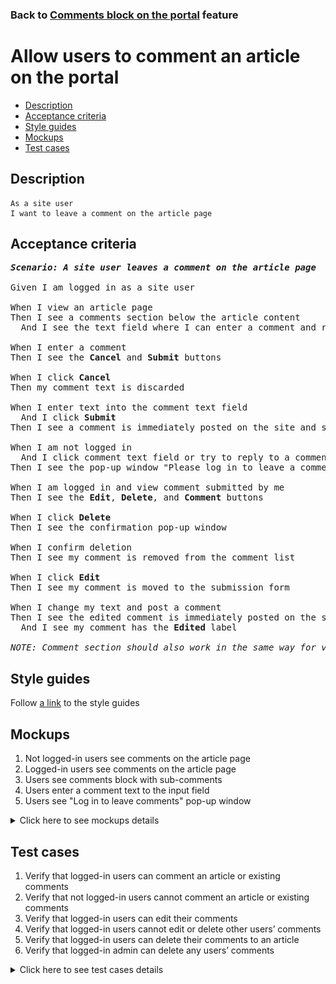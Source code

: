 ### Back to [Comments block on the portal](../../) feature

# Allow users to comment an article on the portal

- [Description](#description)
- [Acceptance criteria](#acceptance-criteria)
- [Style guides](#style-guides)
- [Mockups](#mockups)
- [Test cases](#test-cases)

## Description

    As a site user
    I want to leave a comment on the article page

## Acceptance criteria

<pre>
<b><i>Scenario: A site user leaves a comment on the article page</i></b>

Given I am logged in as a site user

When I view an article page
Then I see a comments section below the article content
  And I see the text field where I can enter a comment and reply to existing comments

When I enter a comment
Then I see the <b>Cancel</b> and <b>Submit</b> buttons

When I click <b>Cancel</b>
Then my comment text is discarded

When I enter text into the comment text field
  And I click <b>Submit</b>
Then I see a comment is immediately posted on the site and submitted for moderation

When I am not logged in
  And I click comment text field or try to reply to a comment
Then I see the pop-up window "Please log in to leave a comment" with the link to the log-in page

When I am logged in and view comment submitted by me
Then I see the <b>Edit</b>, <b>Delete</b>, and <b>Comment</b> buttons

When I click <b>Delete</b>
Then I see the confirmation pop-up window

When I confirm deletion
Then I see my comment is removed from the comment list

When I click <b>Edit</b>
Then I see my comment is moved to the submission form

When I change my text and post a comment
Then I see the edited comment is immediately posted on the site in the right place and submitted for moderation
  And I see my comment has the <b>Edited</b> label

<i>NOTE: Comment section should also work in the same way for videos.</i>
</pre>

## Style guides

Follow [a link](https://www.figma.com/proto/0zkkf5WC77OSpvyD6YXpFE/Style-guides?page-id=0%3A1&node-id=19%3A5368&viewport=266%2C48%2C0.54&scaling=min-zoom&starting-point-node-id=19%3A5368) to the style guides

## Mockups

1. Not logged-in users see comments on the article page
2. Logged-in users see comments on the article page
3. Users see comments block with sub-comments
4. Users enter a comment text to the input field
5. Users see "Log in to leave comments" pop-up window

<details>
  <summary>Click here to see mockups details</summary>

**1. Not logged-in users see comments on the article page:**

![Not logged-in users see comments on the article page](/sports_hub_portal/web_application_features/comments/images/comments_for_no_logged_in_user.png)

**2. Logged-in users see comments on the article page:**

![Logged-in users see comments on the article page](/sports_hub_portal/web_application_features/comments/images/comments_for_logged_in_user.png)

**3. Users see comments block with sub-comments:**

![Users see comments block with sub-comments](/sports_hub_portal/web_application_features/comments/images/sub_comments.png)

**4. Users enter a comment text to the input field:**

![Users enter a comment text to the input field](/sports_hub_portal/web_application_features/comments/images/posting_comments_in_progress.png)

**5. Users see "Log in to leave comments" pop-up window:**

![Users see "Log in to leave comments" pop-up window](/sports_hub_portal/web_application_features/comments/images/log_in_to_leave_comments_popup.png)

</details>

## Test cases

1. Verify that logged-in users can comment an article or existing comments
2. Verify that not logged-in users cannot comment an article or existing comments
3. Verify that logged-in users can edit their comments
4. Verify that logged-in users cannot edit or delete other users’ comments
5. Verify that logged-in users can delete their comments to an article
6. Verify that logged-in admin can delete any users’ comments

<details>
  <summary>Click here to see test cases details</summary>

### **#1. Verify that logged-in users can comment an article or existing comments**

|Preconditions|Steps|Expected result
--------------|-----|----------
|- Log in with user account</br>- There is some article with comments enabled</br>- There are some users’ comments to articles|1) Select an article</br>2) Enter a comment</br>3) Click <b>Submit</b></br>4) Reply to a comment from another user</br>5) Click <b>Submit</b>|1) Comment appears as the latest comment to the article and is visible to users</br>2) Comment appears as the latest comment to another comment and is visible to users|

### **#2. Verify that not logged-in users cannot comment an article or existing comments**

|Preconditions|Steps|Expected result
--------------|-----|----------
|- The user is not logged in</br>- There is some article with comments enabled</br>- There are some users’ comments to the article|1) Select an article</br>2) Select comment form to the article</br>3) View comments to the article</br>4) Select comment form to reply to a comment|2) Pop-up window "Please log in to leave a comment" with a link to log-in page appears</br>4) Pop-up window "Please log in to leave a comment" with a link to log-in page appears|

### **#3. Verify that logged-in users can edit their comments**

|Preconditions|Steps|Expected result
--------------|-----|----------
|- Log in with user account</br>- There is a comment to the article by this user</br>- There is a reply to the existing comment by this user|1) On the <b>Home</b> page, select an article with comments</br>2) Go to your reply to a comment, and then click <b>Edit</b></br>3) Make some changes</br>4) Click <b>Submit</b>|4) The edited comment is immediately posted with the <b>Edited</b> label in the right place, and all users can see it|

### **#4. Verify that logged-in users cannot edit or delete other users’ comments**

|Preconditions|Steps|Expected result
--------------|-----|----------
|- Log in with user account</br>- There are some comments of other users to the article</br>- There are some replies from other users to comments|1) Select some article with comments</br>2) View other users’ comments to the article</br>3) View other users’ replies to comments|2) The <b>Edit</b> and <b>Delete</b> buttons are not available</br>3) The <b>Edit</b> and <b>Delete</b> buttons are not available|

### **#5. Verify that logged-in users can delete their comments to an article**

|Preconditions|Steps|Expected result
--------------|-----|----------
|- Log in with user account</br>- There is a comment to the article by this user</br>- There is a reply to the comment by this user|1) Select previously commented article on the <b>Home</b> page</br>2) Click the <b>Delete</b> button near the user’s comment to the article</br>3) Click <b>Delete</b></br>4) Click the <b>Delete</b> button near the user’s comment to the article</br>5) Click <b>Delete</b>|2) Confirmation pop-up window appears</br>3) Comment is removed and not visible anymore</br>4) Confirmation pop-up window appears</br>5) Comment is removed and not visible anymore|

### **#6. Verify that logged-in admin can delete any users’ comments**

|Preconditions|Steps|Expected result
--------------|-----|----------
|- Log in with admin account</br>- There are some comments to an article</br>- There are some replies to comments|1) On the <b>Home</b> page, select previously commented article</br>2) Select a comment, and then click <b>Delete</b>|1) Confirmation pop-up window appears</br>2) Comment is removed and not visible anymore</br>|
</details>

